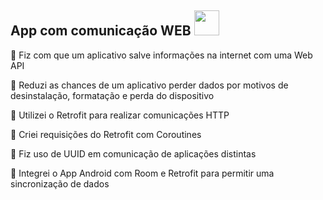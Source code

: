 ## App com comunicação WEB <img src="https://cdn.jsdelivr.net/gh/devicons/devicon/icons/android/android-original.svg" width="40" height="40"/>

💬 Fiz com que um aplicativo salve informações na internet com uma Web API

💬 Reduzi as chances de um aplicativo perder dados por motivos de desinstalação, formatação e perda do dispositivo

💬 Utilizei o Retrofit para realizar comunicações HTTP

💬 Criei requisições do Retrofit com Coroutines

💬 Fiz uso de UUID em comunicação de aplicações distintas

💬 Integrei o App Android com Room e Retrofit para permitir uma sincronização de dados
